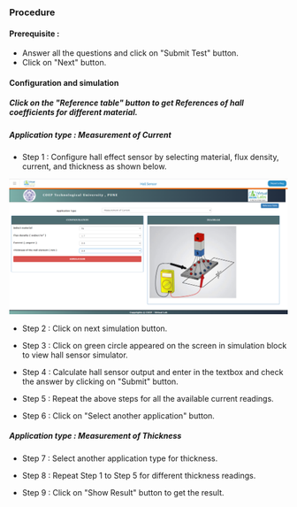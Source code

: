 ### Procedure

#### Prerequisite : 
- Answer all the questions and click on "Submit Test" button.
- Click on "Next" button.

#### Configuration and simulation

##### Click on the "Reference table" button to get References of hall coefficients for different material.

##### Application type : Measurement of Current

- Step 1 : Configure hall effect sensor by selecting material, flux density, current, and thickness as shown below. 

![ *simulation_halleffect*](images/simulation_halleffect.PNG)

- Step 2 : Click on next simulation button.

- Step 3 : Click on green circle appeared on the screen in simulation block to view hall sensor simulator.

- Step 4 : Calculate hall sensor output and enter in the textbox and check the answer by clicking on "Submit" button.

- Step 5 : Repeat the above steps for all the available current readings.

- Step 6 : Click on "Select another application" button.

##### Application type : Measurement of Thickness

- Step 7 : Select another application type for thickness.

- Step 8 : Repeat Step 1 to Step 5 for different thickness readings.

- Step 9 : Click on "Show Result" button to get the result.